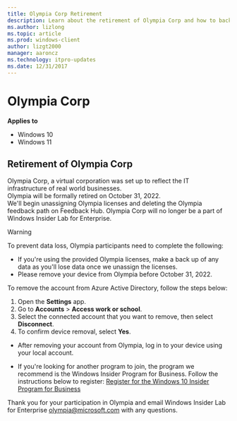```yaml
---
title: Olympia Corp Retirement
description: Learn about the retirement of Olympia Corp and how to back up your data prior to October 31, 2022.
ms.author: lizlong
ms.topic: article
ms.prod: windows-client
author: lizgt2000
manager: aaroncz
ms.technology: itpro-updates
ms.date: 12/31/2017
---
```


# Olympia Corp
<!-- 6472736 -->
**Applies to**

- Windows 10
- Windows 11

## Retirement of Olympia Corp

Olympia Corp, a virtual corporation was set up to reflect the IT infrastructure of real world businesses.</br>
Olympia will be formally retired on October 31, 2022.</br>
We'll begin unassigning Olympia licenses and deleting the Olympia feedback path on Feedback Hub. Olympia Corp will no longer be a part of Windows Insider Lab for Enterprise.

> [!WARNING]
> To prevent data loss, Olympia participants need to complete the following:
> - If you're using the provided Olympia licenses, make a back up of any data as you'll lose data once we unassign the licenses.
> - Please remove your device from Olympia before October 31, 2022.

To remove the account from Azure Active Directory, follow the steps below:

  1. Open the **Settings** app.
  1. Go to **Accounts** > **Access work or school**.
  1. Select the connected account that you want to remove, then select **Disconnect**.
  1. To confirm device removal, select **Yes**.

- After removing your account from Olympia, log in to your device using your local account.

- If you're looking for another program to join, the program we recommend is the Windows Insider Program for Business. Follow the instructions below to register:
[Register for the Windows 10 Insider Program for Business](/windows-insider/business/register)
<!-- https://learn.microsoft.com/en-us/windows-insider/business/register -->
Thank you for your participation in Olympia and email Windows Insider Lab for Enterprise [olympia@microsoft.com](mailto:olympia@microsoft.com) with any questions.
